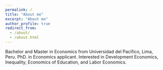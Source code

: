 ```yaml
---
permalink: /
title: "About me"
excerpt: "About me"
author_profile: true
redirect_from: 
  - /about/
  - /about.html
---
```


Bachelor and Master in Economics from Universidad del Pacifico, Lima, Peru. PhD. in Economics applicant. Interested in Development Economics, Inequality, Economics of Education, and Labor Economics.

